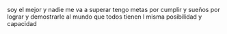soy el mejor y nadie me va a superar tengo metas por cumplir y sueños 
por lograr y demostrarle al mundo que todos tienen l misma posibilidad
 y capacidad 
 